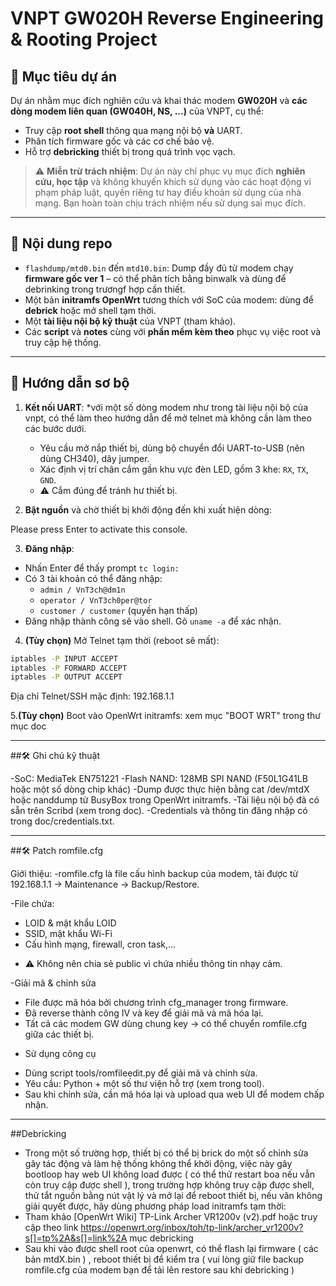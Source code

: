 # VNPT GW020H Reverse Engineering & Rooting Project

## 📌 Mục tiêu dự án

Dự án nhằm mục đích nghiên cứu và khai thác modem **GW020H** và **các dòng modem liên quan (GW040H, NS, ...)** của VNPT, cụ thể:

- Truy cập **root shell** thông qua mạng nội bộ **và** UART.
- Phân tích firmware gốc và các cơ chế bảo vệ.
- Hỗ trợ **debricking** thiết bị trong quá trình vọc vạch.

> ⚠️ **Miễn trừ trách nhiệm**: Dự án này chỉ phục vụ mục đích **nghiên cứu, học tập** và không khuyến khích sử dụng vào các hoạt động vi phạm pháp luật, quyền riêng tư hay điều khoản sử dụng của nhà mạng. Bạn hoàn toàn chịu trách nhiệm nếu sử dụng sai mục đích.

---

## 📂 Nội dung repo

- `flashdump/mtd0.bin` đến `mtd10.bin`: Dump đầy đủ từ modem chạy **firmware gốc ver 1** – có thể phân tích bằng binwalk và dùng để debrinking trong trươngf hợp cần thiết.
- Một bản **initramfs OpenWrt** tương thích với SoC của modem: dùng để **debrick** hoặc mở shell tạm thời.
- Một **tài liệu nội bộ kỹ thuật** của VNPT (tham khảo).
- Các **script** và **notes** cùng với **phần mềm kèm theo** phục vụ việc root và truy cập hệ thống.

---

## 🔧 Hướng dẫn sơ bộ

1. **Kết nối UART**:
   *với một số dòng modem như trong tài liệu nội bộ của vnpt, có thể làm theo hướng dẫn để mở telnet mà không cần làm theo các bước dưới.
   - Yêu cầu mở nắp thiết bị, dùng bộ chuyển đổi UART-to-USB (nên dùng CH340), dây jumper.
   - Xác định vị trí chân cắm gần khu vực đèn LED, gồm 3 khe: `RX`, `TX`, `GND`.
   - ⚠️ Cắm đúng để tránh hư thiết bị.

2. **Bật nguồn** và chờ thiết bị khởi động đến khi xuất hiện dòng:

Please press Enter to activate this console.

3. **Đăng nhập**:
- Nhấn Enter để thấy prompt `tc login:`
- Có 3 tài khoản có thể đăng nhập:
  - `admin / VnT3ch@dm1n`
  - `operator / VnT3ch0per@tor`
  - `customer / customer` (quyền hạn thấp)
- Đăng nhập thành công sẽ vào shell. Gõ `uname -a` để xác nhận.

4. **(Tùy chọn)** Mở Telnet tạm thời (reboot sẽ mất):
```sh
iptables -P INPUT ACCEPT
iptables -P FORWARD ACCEPT
iptables -P OUTPUT ACCEPT
```
Địa chỉ Telnet/SSH mặc định: 192.168.1.1

5.**(Tùy chọn)** Boot vào OpenWrt initramfs: xem mục "BOOT WRT" trong thư mục doc

---

##🛠️ Ghi chú kỹ thuật

-SoC: MediaTek EN751221
-Flash NAND: 128MB SPI NAND (F50L1G41LB hoặc một số dòng chip khác)
-Dump được thực hiện bằng cat /dev/mtdX hoặc nanddump từ BusyBox trong OpenWrt initramfs.
-Tài liệu nội bộ đã có sẵn trên Scribd (xem trong doc).
-Credentials và thông tin đăng nhập có trong doc/credentials.txt.

---

##🛠️ Patch romfile.cfg

Giới thiệu:
-romfile.cfg là file cấu hình backup của modem, tải được từ 192.168.1.1 → Maintenance → Backup/Restore.


-File chứa:
+ LOID & mật khẩu LOID
+ SSID, mật khẩu Wi-Fi
+ Cấu hình mạng, firewall, cron task,...
  
- ⚠️ Không nên chia sẻ public vì chứa nhiều thông tin nhạy cảm.
  
-Giải mã & chỉnh sửa
+ File được mã hóa bởi chương trình cfg_manager trong firmware.
+ Đã reverse thành công IV và key để giải mã và mã hóa lại.
+ Tất cả các modem GW dùng chung key → có thể chuyển romfile.cfg giữa các thiết bị.

 - Sử dụng công cụ
+ Dùng script tools/romfileedit.py để giải mã và chỉnh sửa.
+ Yêu cầu: Python + một số thư viện hỗ trợ (xem trong tool).
+ Sau khi chỉnh sửa, cần mã hóa lại và upload qua web UI để modem chấp nhận.


--- 

##Debricking
- Trong một số trường hợp, thiết bị có thể bị brick do một số chỉnh sửa gây tác động và làm hệ thống không thể khởi động, việc này gây bootloop hay web UI không load được ( có thể thử restart boa nếu vẫn còn truy cập được shell ), trong trường hợp không truy cập được shell, thử tắt nguồn bằng nút vật lý và mở lại để reboot thiết bị, nếu vãn không giải quyết được, hãy dùng phương pháp load initramfs tạm thời:
- Tham khảo [OpenWrt Wiki] TP-Link Archer VR1200v (v2).pdf hoặc truy cập theo link https://openwrt.org/inbox/toh/tp-link/archer_vr1200v?s[]=tp%2A&s[]=link%2A mục debricking
- Sau khi vào được shell root của openwrt, có thể flash lại firmware ( các bản mtdX.bin ) , reboot thiết bị để kiểm tra ( vui lòng giữ file backup romfile.cfg của modem bạn để tải lên restore sau khi debricking )












